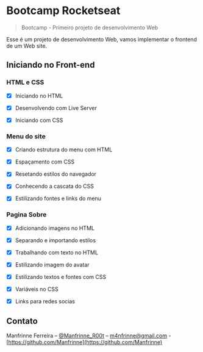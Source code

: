 
# Bootcamp Rocketseat

> Bootcamp - Primeiro projeto de desenvolvimento Web

Esse é um projeto de desenvolvimento Web, vamos implementar o frontend de um Web site.

## Iniciando no Front-end

### HTML e CSS

- [x] Iniciando no HTML

- [x] Desenvolvendo com Live Server

- [x] Iniciando com CSS

### Menu do site

- [x] Criando estrutura do menu com HTML

- [x] Espaçamento com CSS

- [x] Resetando estilos do navegador

- [x] Conhecendo a cascata do CSS

- [x] Estilizando fontes e links do menu

### Pagina Sobre

- [x] Adicionando imagens no HTML

- [x] Separando e importando estilos

- [x] Trabalhando com texto no HTML

- [x] Estilizando imagem do avatar

- [x] Estilizando textos e fontes com CSS

- [x] Variáveis no CSS

- [x] Links para redes socias





## Contato

Manfrinne Ferreira – [@Manfrinne_R00t](https://twitter.com/Manfrinne_R00t) – m4nfrinne@gmail.com - [https://github.com/Manfrinne](https://github.com/Manfrinne)
